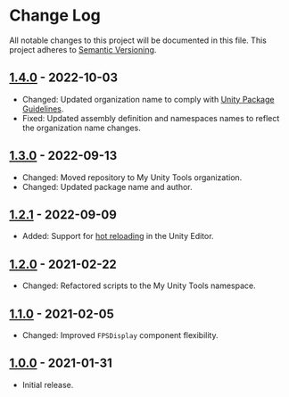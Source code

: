 Change Log
===

All notable changes to this project will be documented in this file. This project adheres to [Semantic Versioning](http://semver.org/).

## [1.4.0] - 2022-10-03
- Changed: Updated organization name to comply with [Unity Package Guidelines](https://unity.com/legal/terms-of-service/software/package-guidelines).
- Fixed: Updated assembly definition and namespaces names to reflect the organization name changes.

## [1.3.0] - 2022-09-13
- Changed: Moved repository to My Unity Tools organization.
- Changed: Updated package name and author.

## [1.2.1] - 2022-09-09
- Added: Support for [hot reloading](https://docs.unity3d.com/2019.3/Documentation/Manual/script-Serialization.html) in the Unity Editor.

## [1.2.0] - 2021-02-22
- Changed: Refactored scripts to the My Unity Tools namespace.

## [1.1.0] - 2021-02-05
- Changed: Improved `FPSDisplay` component flexibility.

## [1.0.0] - 2021-01-31
- Initial release.

[1.4.0]: https://github.com/mygamedevtools/fps-counter/compare/1.3.0...1.4.0
[1.3.0]: https://github.com/mygamedevtools/fps-counter/compare/1.2.1...1.3.0
[1.2.1]: https://github.com/mygamedevtools/fps-counter/compare/1.2.0...1.2.1
[1.2.0]: https://github.com/mygamedevtools/fps-counter/compare/1.1.0...1.2.0
[1.1.0]: https://github.com/mygamedevtools/fps-counter/compare/1.0.0...1.1.0
[1.0.0]: https://github.com/mygamedevtools/fps-counter/compare/330cde1...1.0.0